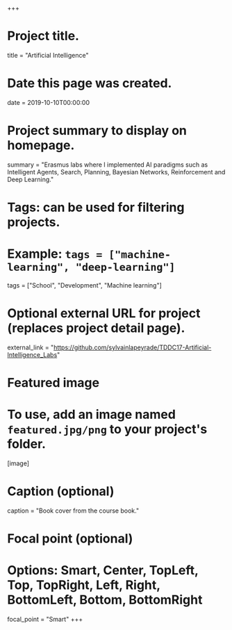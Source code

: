 +++
# Project title.
title = "Artificial Intelligence"

# Date this page was created.
date = 2019-10-10T00:00:00

# Project summary to display on homepage.
summary = "Erasmus labs where I implemented AI paradigms such as Intelligent Agents, Search, Planning, Bayesian Networks, Reinforcement and Deep Learning."

# Tags: can be used for filtering projects.
# Example: `tags = ["machine-learning", "deep-learning"]`
tags = ["School", "Development", "Machine learning"]

# Optional external URL for project (replaces project detail page).
external_link = "https://github.com/sylvainlapeyrade/TDDC17-Artificial-Intelligence_Labs"

# Featured image
# To use, add an image named `featured.jpg/png` to your project's folder. 
[image]
  # Caption (optional)
  caption = "Book cover from the course book."

  # Focal point (optional)
  # Options: Smart, Center, TopLeft, Top, TopRight, Left, Right, BottomLeft, Bottom, BottomRight
  focal_point = "Smart"
+++
